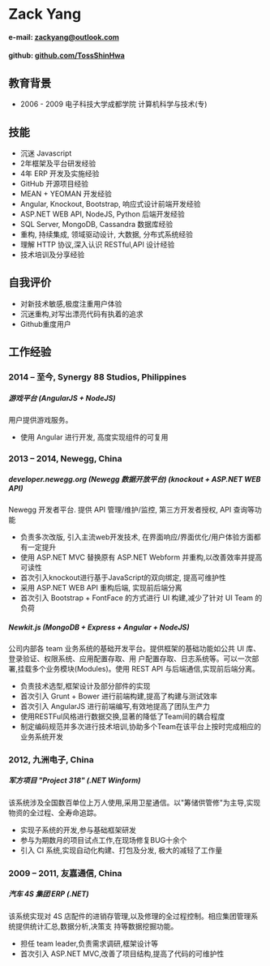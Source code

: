 # Zack Yang

#### e-mail: [zackyang@outlook.com](mailto:zackyang@outlook.com)
#### github: [github.com/TossShinHwa](https://github.com/TossShinHwa)

## 教育背景

* 2006 - 2009 电子科技大学成都学院 计算机科学与技术(专)

## 技能

* 沉迷 Javascript* 2年框架及平台研发经验* 4年 ERP 开发及实施经验* GitHub 开源项目经验* MEAN + YEOMAN 开发经验* Angular, Knockout, Bootstrap, 响应式设计前端开发经验
* ASP.NET WEB API, NodeJS, Python 后端开发经验* SQL Server, MongoDB, Cassandra 数据库经验* 重构, 持续集成, 领域驱动设计, 大数据, 分布式系统经验* 理解 HTTP 协议,深入认识 RESTful,API 设计经验* 技术培训及分享经验
## 自我评价	
* 对新技术敏感,极度注重用户体验* 沉迷重构,对写出漂亮代码有执着的追求
* Github重度用户

## 工作经验

### 2014 – 至今, Synergy 88 Studios, Philippines

##### 游戏平台 (AngularJS + NodeJS)

用户提供游戏服务。* 使用 Angular 进行开发, 高度实现组件的可复用
### 2013 – 2014, Newegg, China
##### developer.newegg.org (Newegg 数据开放平台) (knockout + ASP.NET WEB API) 
Newegg 开发者平台. 提供 API 管理/维护/监控, 第三方开发者授权, API 查询等功能
* 负责多次改版, 引入主流web开发技术, 在界面响应/界面优化/用户体验方面都有一定提升* 使用 ASP.NET MVC 替换原有 ASP.NET Webform 并重构,以改善效率并提高可读性* 首次引入knockout进行基于JavaScript的双向绑定, 提高可维护性* 采用 ASP.NET WEB API 重构后端, 实现前后端分离* 首次引入 Bootstrap + FontFace 的方式进行 UI 构建,减少了针对 UI Team 的负荷
##### Newkit.js (MongoDB + Express + Angular + NodeJS)
公司内部各 team 业务系统的基础开发平台。提供框架的基础功能如公共 UI 库、登录验证、权限系统、应用配置存取、用
户配置存取、日志系统等。可以一次部署,挂载多个业务模块(Modules)。使用 REST API 与后端通信,实现前后端分离。

* 负责技术选型,框架设计及部分部件的实现* 首次引入 Grunt + Bower 进行前端构建,提高了构建与测试效率* 首次引入 AngularJS 进行前端编写,有效地提高了团队生产力* 使用RESTFul风格进行数据交换,显著的降低了Team间的耦合程度* 制定编码规范并多次进行技术培训,协助多个Team在该平台上按时完成相应的业务系统开发### 2012, 九洲电子, China
##### 军方项目 "Project 318" (.NET Winform)
该系统涉及全国数百单位上万人使用,采用卫星通信。以"筹储供管修"为主导,实现物资的全过程、全寿命追踪。* 实现子系统的开发,参与基础框架研发* 参与为期数月的项目试点工作,在现场修复BUG十余个* 引入 CI 系统,实现自动化构建、打包及分发, 极大的减轻了工作量### 2009 – 2011, 友嘉通信, China
##### 汽车 4S 集团 ERP (.NET)
该系统实现对 4S 店配件的进销存管理,以及修理的全过程控制。相应集团管理系统提供统计汇总,数据分析,决策支 持等数据挖掘功能。
* 担任 team leader,负责需求调研,框架设计等* 首次引入 ASP.NET MVC,改善了项目结构,提高了代码的可维护性